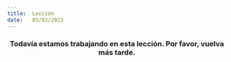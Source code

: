 ```yaml
---
title:  Lección
date:   03/03/2023
---
```


### <center>Todavía estamos trabajando en esta lección. Por favor, vuelva más tarde.</center>